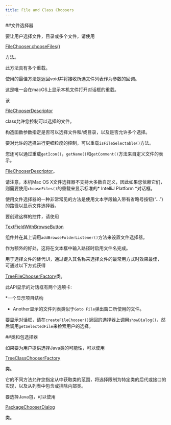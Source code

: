 ```yaml
---
title: File and Class Choosers
---
```


##文件选择器


要让用户选择文件，目录或多个文件，请使用

[FileChooser.chooseFiles()](upsource:///platform/platform-api/src/com/intellij/openapi/fileChooser/FileChooser.java)

方法。

此方法具有多个重载。

使用的最佳方法是返回void并将接收所选文件列表作为参数的回调。

这是唯一会在macOS上显示本机文件打开对话框的重载。


该

[FileChooserDescriptor](upsource:///platform/platform-api/src/com/intellij/openapi/fileChooser/FileChooserDescriptor.java)

class允许您控制可以选择的文件。

构造函数参数指定是否可以选择文件和/或目录，以及是否允许多个选择。

要对允许的选择进行更细粒度的控制，可以重载`isFileSelectable()`方法。

您还可以通过重载`getIcon()`，`getName()`和`getComment()`方法来自定义文件的表示。

[FileChooserDescriptor](upsource:///platform/platform-api/src/com/intellij/openapi/fileChooser/FileChooserDescriptor.java)。

请注意，本机Mac OS X文件选择器不支持大多数自定义，因此如果您依赖它们，则需要使用`chooseFiles()`的重载来显示标准的* IntelliJ Platform *对话框。


使用文件选择器的一种非常常见的方法是使用文本字段输入带有省略号按钮(“...”)的路径以显示文件选择器。

要创建这样的控件，请使用

[TextFieldWithBrowseButton](upsource:///platform/platform-api/src/com/intellij/openapi/ui/TextFieldWithBrowseButton.java)

组件并在其上调用`addBrowseFolderListener()`方法来设置文件选择器。

作为额外的好处，这将在文本框中输入路径时启用文件名完成。


用于选择文件的替代UI，通过键入其名称来选择文件的最常用方式时效果最佳，可通过以下方式获得

[TreeFileChooserFactory](upsource:///platform/lang-api/src/com/intellij/ide/util/TreeFileChooserFactory.java)类。


此API显示的对话框有两个选项卡:


*一个显示项目结构


* Another显示的文件列表类似于`Goto File`弹出窗口所使用的文件。


要显示对话框，请在`createFileChooser()`返回的选择器上调用`showDialog()`，然后调用`getSelectedFile`来检索用户的选择。


##类和包选择器


如果要为用户提供选择Java类的可能性，可以使用

[TreeClassChooserFactory](upsource:///java/openapi/src/com/intellij/ide/util/TreeClassChooserFactory.java)

类。

它的不同方法允许您指定从中获取类的范围，将选择限制为特定类的后代或接口的实现，以及从列表中包含或排除内部类。


要选择Java包，可以使用

[PackageChooserDialog](upsource:///java/java-impl/src/com/intellij/ide/util/PackageChooserDialog.java)

类。



